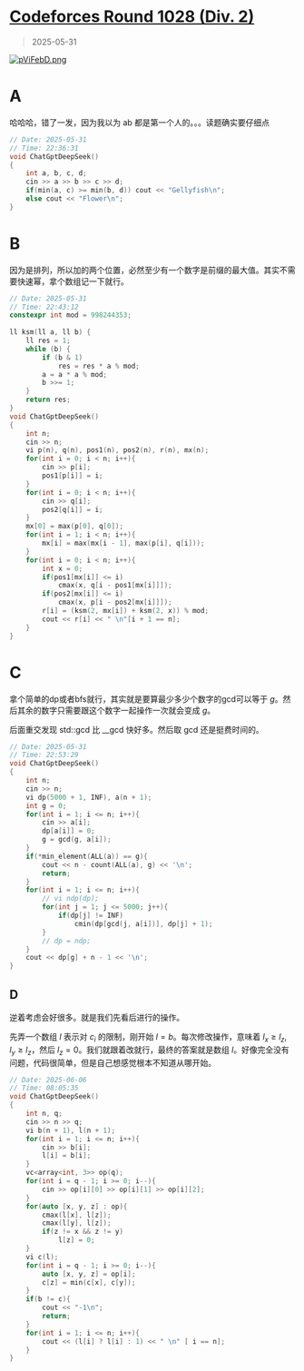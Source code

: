 # [Codeforces Round 1028 (Div. 2)](https://codeforces.com/contest/2116)

> 2025-05-31

[![pViFebD.png](https://s21.ax1x.com/2025/06/06/pViFebD.png)](https://imgse.com/i/pViFebD)

# A

哈哈哈，错了一发，因为我以为 ab 都是第一个人的。。。读题确实要仔细点

```cpp
// Date: 2025-05-31
// Time: 22:36:31
void ChatGptDeepSeek()
{
    int a, b, c, d;
    cin >> a >> b >> c >> d;
    if(min(a, c) >= min(b, d)) cout << "Gellyfish\n";
    else cout << "Flower\n";
}
```

# B

因为是排列，所以加的两个位置，必然至少有一个数字是前缀的最大值。其实不需要快速幂，拿个数组记一下就行。

```cpp
// Date: 2025-05-31
// Time: 22:43:12
constexpr int mod = 998244353;
 
ll ksm(ll a, ll b) {
    ll res = 1;
    while (b) {
        if (b & 1)
            res = res * a % mod;
        a = a * a % mod;
        b >>= 1;
    }
    return res;
}
void ChatGptDeepSeek()
{
    int n;
    cin >> n;
    vi p(n), q(n), pos1(n), pos2(n), r(n), mx(n);
    for(int i = 0; i < n; i++){
        cin >> p[i];
        pos1[p[i]] = i;
    }
    for(int i = 0; i < n; i++){
        cin >> q[i];
        pos2[q[i]] = i;
    }
    mx[0] = max(p[0], q[0]);
    for(int i = 1; i < n; i++){
        mx[i] = max(mx[i - 1], max(p[i], q[i]));
    }
    for(int i = 0; i < n; i++){
        int x = 0;
        if(pos1[mx[i]] <= i)
            cmax(x, q[i - pos1[mx[i]]]);
        if(pos2[mx[i]] <= i)
            cmax(x, p[i - pos2[mx[i]]]);
        r[i] = (ksm(2, mx[i]) + ksm(2, x)) % mod;
        cout << r[i] << " \n"[i + 1 == n];
    }
}
```

# C

拿个简单的dp或者bfs就行，其实就是要算最少多少个数字的gcd可以等于 $g$。然后其余的数字只需要跟这个数字一起操作一次就会变成 $g$。

后面重交发现 std::gcd 比 __gcd 快好多。然后取 gcd 还是挺费时间的。

```cpp
// Date: 2025-05-31
// Time: 22:53:29
void ChatGptDeepSeek()
{
    int n;
    cin >> n;
    vi dp(5000 + 1, INF), a(n + 1);
    int g = 0;
    for(int i = 1; i <= n; i++){
        cin >> a[i];
        dp[a[i]] = 0;
        g = gcd(g, a[i]);
    }
    if(*min_element(ALL(a)) == g){
        cout << n - count(ALL(a), g) << '\n';
        return;
    }
    for(int i = 1; i <= n; i++){
        // vi ndp(dp);
        for(int j = 1; j <= 5000; j++){
            if(dp[j] != INF)
                cmin(dp[gcd(j, a[i])], dp[j] + 1);
        }
        // dp = ndp;
    }
    cout << dp[g] + n - 1 << '\n';
}
```

## D

逆着考虑会好很多。就是我们先看后进行的操作。

先弄一个数组 $l$ 表示对 $c_i$ 的限制，刚开始 $l = b$。每次修改操作，意味着 $l_x \ge l_z$, $l_y \ge l_z$，然后 $l_z = 0$。我们就跟着改就行，最终的答案就是数组 $l$。好像完全没有问题，代码很简单，但是自己想感觉根本不知道从哪开始。

```cpp
// Date: 2025-06-06
// Time: 08:05:35
void ChatGptDeepSeek()
{
    int n, q;
    cin >> n >> q;
    vi b(n + 1), l(n + 1);
    for(int i = 1; i <= n; i++){
        cin >> b[i];
        l[i] = b[i];
    }
    vc<array<int, 3>> op(q);
    for(int i = q - 1; i >= 0; i--){
        cin >> op[i][0] >> op[i][1] >> op[i][2];
    }
    for(auto [x, y, z] : op){
        cmax(l[x], l[z]);
        cmax(l[y], l[z]);
        if(z != x && z != y)
            l[z] = 0;
    }
    vi c(l);
    for(int i = q - 1; i >= 0; i--){
        auto [x, y, z] = op[i];
        c[z] = min(c[x], c[y]);
    }
    if(b != c){
        cout << "-1\n";
        return;
    }
    for(int i = 1; i <= n; i++){
        cout << (l[i] ? l[i] : 1) << " \n" [ i == n];
    }
}
```